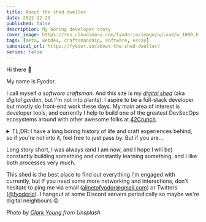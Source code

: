 ```yaml
---
title: About the shed dweller
date: 2022-12-29
published: false
description: My boring developer story
cover_image: https://res.cloudinary.com/fyodorio/image/upload/w_1000,h_420,c_fill,g_auto/v1672322897/clark-young-fQxMGkYXqFU-unsplash_o3eyfh.jpg
tags: [meta, webdev, craftsmanship, software, essay]
canonical_url: https://fyodor.io/about-the-shed-dweller/
series: false
---
```


Hi there 👋

My name is Fyodor.

I call myself _a software craftsman_. And this site is my _[digital shed](https://fyodor.io/turning-my-abandoned-blog-into-a-digital-shed/)_ (aka _digital garden_, but I'm not into plants). I aspire to be a full-stack developer but mostly do front-end work these days. My main area of interest is developer tools, and currently I help to build one of the greatest DevSecOps ecosystems around with other awesome folks at [42Crunch](https://42crunch.com/).

<details>

<summary>TL;DR: I have a long boring history of life and craft experiences behind, so if you're not into it, feel free to just pass by. But if you are...</summary>

TBD...

</details>

Long story short, I was always (and I am now, and I hope I will be) constantly building something and constantly learning something, and I like both processes very much.

This shed is the best place to find out everything I'm engaged with currently, but if you need some more networking and interactions, don't hesitate to ping me via email ([alinetofyodor@gmail.com](mailto:alinetofyodor@gmail.com)) or Twitters ([@fyodorio](https://twitter.com/fyodorio)). I hangout at some Discord servers periodically so maybe we're digital neighbours 😉

_Photo by [Clark Young](https://unsplash.com/@cbyoung) from Unsplash_